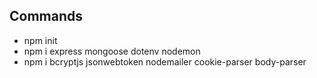 ## Commands

* npm init
* npm i express mongoose dotenv nodemon
* npm i bcryptjs jsonwebtoken nodemailer cookie-parser body-parser